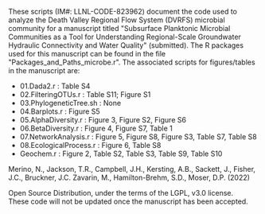 These scripts (IM#: LLNL-CODE-823962) document the code used to analyze the Death Valley Regional Flow System (DVRFS) microbial community for a manuscript titled "Subsurface Planktonic Microbial Communities as a Tool for Understanding Regional-Scale Groundwater Hydraulic Connectivity and Water Quality" (submitted). The R packages used for this manuscript can be found in the file "Packages_and_Paths_microbe.r". The associated scripts for figures/tables in the manuscript are:

- 01.Dada2.r : Table S4<br>
- 02.FilteringOTUs.r : Table S11; Figure S1<br>
- 03.PhylogeneticTree.sh : None<br>
- 04.Barplots.r : Figure S5<br>
- 05.AlphaDiversity.r : Figure 3, Figure S2, Figure S6<br>
- 06.BetaDiversity.r : Figure 4, Figure S7, Table 1<br>
- 07.NetworkAnalysis.r : Figure 5, Figure S8, Figure S3, Table S7, Table S8<br>
- 08.EcologicalProcess.r : Figure 6, Table S8<br>
- Geochem.r : Figure 2, Table S2, Table S3, Table S9, Table S10<br>

Merino, N., Jackson, T.R., Campbell, J.H., Kersting, A.B., Sackett, J., Fisher, J.C., Bruckner, J.C. Zavarin, M., Hamilton-Brehm, S.D., Moser, D.P. (2022)

Open Source Distribution, under the terms of the LGPL, v3.0 license.<br>
These code will not be updated once the manuscript has been accepted. 
